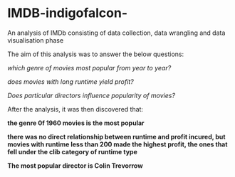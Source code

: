 # IMDB-indigofalcon-
An analysis of IMDb consisting of data collection, data wrangling and data visualisation phase

The aim of this analysis was to answer the below questions:

_which genre of movies most popular from year to year?_

_does movies with long runtime yield profit?_

_Does particular directors influence popularity of movies?_

After the analysis, it was then discovered that:

**the genre 0f 1960 movies is the most popular**

**there was no direct relationship between runtime and profit incured, but movies with runtime less than 200 made the highest profit, the ones that fell under the clib category of runtime type**

**The most popular director is Colin Trevorrow**
